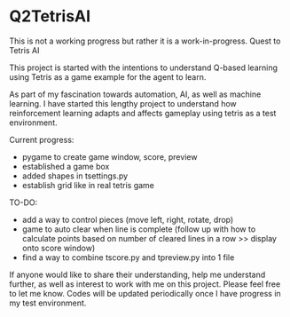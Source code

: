 # Q2TetrisAI
This is not a working progress but rather it is a work-in-progress.
Quest to Tetris AI

This project is started with the intentions to understand Q-based learning using Tetris as a game example for the agent to learn.

As part of my fascination towards automation, AI, as well as machine learning. I have started this lengthy project to understand how reinforcement learning adapts and affects gameplay using tetris as a test environment. 

Current progress: 
- pygame to create game window, score, preview
- established a game box
- added shapes in tsettings.py
- establish grid like in real tetris game

TO-DO:
- add a way to control pieces (move left, right, rotate, drop)
- game to auto clear when line is complete (follow up with how to calculate points based on number of cleared lines in a row >> display onto score window)
- find a way to combine tscore.py and tpreview.py into 1 file 

If anyone would like to share their understanding, help me understand further, as well as interest to work with me on this project. Please feel free to let me know. 
Codes will be updated periodically once I have progress in my test environment. 

